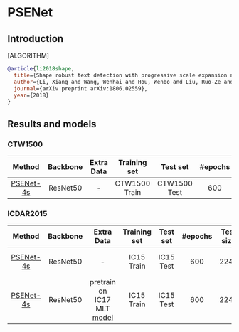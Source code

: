 # PSENet

## Introduction

[ALGORITHM]

```bibtex
@article{li2018shape,
  title={Shape robust text detection with progressive scale expansion network},
  author={Li, Xiang and Wang, Wenhai and Hou, Wenbo and Liu, Ruo-Ze and Lu, Tong and Yang, Jian},
  journal={arXiv preprint arXiv:1806.02559},
  year={2018}
}
```

## Results and models

### CTW1500

|Method | Backbone|Extra Data | Training set | Test set | #epochs | Test size|Recall|Precision|Hmean|Download|
|:------:| :------:|:------:|:------:|:------:|:------:|:------:|:------:|:------:|:------:|:------:|
|[PSENet-4s](/configs/textdet/psenet/psenet_r50_fpnf_600e_ctw1500.py) |ResNet50 |-|CTW1500 Train|CTW1500 Test|600|1280|0.771|0.793|0.782|[model](https://download.openmmlab.com/mmocr/textdet/psenet/psenet_r50_fpnf_600e_ctw1500-ac38d587.pth) \| [config](https://download.openmmlab.com/mmocr/textdet/psenet/psenet_r50_fpnf_600e_ctw1500.py)|

### ICDAR2015

|Method | Backbone| Extra Data | Training set | Test set | #epochs | Test size|Recall|Precision|Hmean|Download|
|:------:| :------:|:------:|:------:|:------:|:------:|:------:|:------:|:------:|:------:|:------:|
|[PSENet-4s](/configs/textdet/psenet/psenet_r50_fpnf_600e_icdar2015.py) |ResNet50 |-|IC15 Train|IC15 Test|600|2240|0.784|0.831|0.807|[model](https://download.openmmlab.com/mmocr/textdet/psenet/psenet_r50_fpnf_600e_icdar2015-c6131f0d.pth) &#124; [config](https://download.openmmlab.com/mmocr/textdet/psenet/psenet_r50_fpnf_600e_icdar2015.py)  &#124; [log](https://download.openmmlab.com/mmocr/textdet/psenet/20210331_214145.log.json)|
|[PSENet-4s](/configs/textdet/psenet/psenet_r50_fpnf_600e_icdar2015.py) |ResNet50 |pretrain on IC17 MLT [model](https://download.openmmlab.com/mmocr/textdet/psenet/psenet_r50_fpnf_600e_icdar2017_as_pretrain-0af6d62c.pth)|IC15 Train|IC15 Test|600|2240|0.834|0.861|0.847|[model](https://download.openmmlab.com/mmocr/textdet/psenet/psenet_r50_fpnf_600e_icdar2015_pretrain-ac477383.pth) &#124; [config](https://download.openmmlab.com/mmocr/textdet/psenet/psenet_r50_fpnf_600e_icdar2015.py) |
